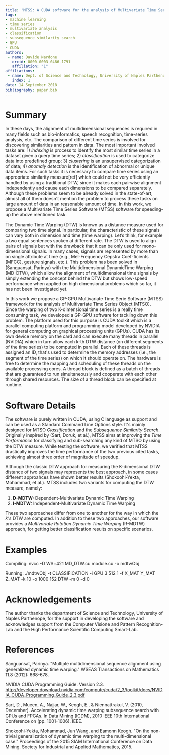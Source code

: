 ```yaml
---
title: 'MTSS: A CUDA software for the analysis of Multivariate Time Series'
tags:
- machine learning
- time series
- multivariate analysis
- classification
- subsequence similarity search
- GPU
- CUDA
authors:
 - name: Davide Nardone
   orcid: 0000-0003-0486-1791
   affiliation: "1"
affiliations:
 - name: Dept. of Science and Technology, University of Naples Parthenope
   index: 1
date: 14 September 2018
bibliography: paper.bib
---
```


# Summary
In these days, the alignment of multidimensional sequences is required in many fields such as bio-informatics, speech recognition, time-series analysis, etc. The comparison of different time series is involved for discovering similarities and pattern in data. The most important involved tasks are: 1) *indexing* is process to identify the most similar time series in a dataset given a query time series; 2) *classification* is used to categorize data into predefined group; 3) *clustering* is an unsupervised categorization of data; 4) *anomaly detection* is the identification of abnormal or unique data items. For such tasks it is necessary to compare time series using an appropriate similarity measure[ref] which could not be very efficiently handled by using a traditional DTW, since it makes each pairwise alignment independently and cause each dimensions to be compared separately. Although these problems seem to be already solved in the state-of-art, almost all of them doesn't mention the problem to process these tasks on large amount of data in an reasonable amount of time. In this work, we propose a Multivariate Time Series Software (MTSS) software for speeding-up the above mentioned task.

The Dynamic Time Warping (DTW) is known as a distance measure used for comparing two time signal. In particular,  the  characteristic  of  these  signals  can  vary both in dimension and time (time warping). Let’s think, for example a two equal sentences spoken at  different rate. The DTW is used to align pairs of signals but with the drawback that it can be only used for mono-dimensional signals. In many cases, signals are represented by more than on single attribute at time (e.g., Mel-Frequency Cepstra Coef-ficients (MFCC), gesture signals, etc.). This problem has been solved in (Sanguansat, Parinya) with the Multidimensional DynamicTime Warping (MD-DTW), which allow the alignment of multidimensional time signals by simply extending the concept behind the DTW but shows low-speed performance when applied on high dimensional problems which so far, it has not been investigated yet.

In this work we propose a GP-GPU Multivariate Time Serie Software (MTSS) framework for the analysis of Multivariate Time Series Object (MTSO). Since the warping of two K-dimensional time series is a really time consuming task, we developed a GP-GPU software for tackling down this problem. The platform used for this purpose is CUDA toolkit which is a parallel computing platform and programming model developed by NVIDIA for general computing on graphical processing units (GPUs). CUDA has its own device memory on the card and can execute many threads in parallel (NVIDIA) which in turn allow each k-th DTW distance (on different segments of the time series) to be computed in parallel. Each of these threads is assigned an ID, that's used to determine the memory addresses (i.e., the segment of the time series) on which it should operate on. The hardware is free to determine the mapping and scheduling of these threads on the available processing cores. A thread block is defined as a batch of threads that are guaranteed to run simultaneously and cooperate with each other through shared resources. The size of a thread block can be specified at runtime.

# Software Details
The software is purely written in CUDA, using C language as support and can be used as a Standard Command Line Options style. It's mainly designed for MTSO *Classification* and the *Subsequence Similarity Search*. Originally inspired by (Sart, Doruk, et al.), MTSS aims at improving the *Time Performance* for classifying and sub-searching any kind of MTSO by using the DTW measure. 
While testing the software, we verified that MTSS drastically improves the time performance of the two previous cited tasks, achieving almost three order of magnitude of speedup.

Although  the classic DTW approach for measuring the K-dimensional DTW distance of two signals  may  represents  the  best approach, in some cases different approahces have shown better results (Shokoohi-Yekta, Mohammad, et al.).  MTSS includes two variants for computing the DTW measure, namely:

1. **D-MDTW:** Dependent-Multivariate Dynamic Time Warping
2. **I-MDTW:** Independent-Multivariate Dynamic Time Warping

These two approaches differ from one to another for the way in which the *k's* DTW are computed. In addition to these two approaches, our software provides a *Multivariate Rotation Dynamic Time Warping* (R-MDTW) approach, for getting better classification results on specific scenarios.

# Examples

Compiling:
nvcc -D WS=421 MD_DTW.cu module.cu -o mdtwObj

Running:
./mdtwObj -t CLASSIFICATION -i GPU 3 512 1 -f X_MAT Y_MAT Z_MAT -k 10 -o 1000 152 DTW -m 0 -d 0

# Acknowledgements
The author thanks the department of Science and Technology, University of Naples Parthenope, for the support in developing the software and acknowledges support from the Computer Visione and Pattern Recognition-Lab and the High Performance Scientific Computing Smart-Lab.

# References
Sanguansat, Parinya. "Multiple multidimensional sequence alignment using generalized dynamic time warping." WSEAS Transactions on Mathematics 11.8 (2012): 668-678.

NVIDIA CUDA Programming Guide. Version 2.3. http://developer.download.nvidia.com/compute/cuda/2_3/toolkit/docs/NVIDIA_CUDA_Programming_Guide_2.3.pdf

Sart, D., Mueen, A., Najjar, W., Keogh, E., & Niennattrakul, V. (2010, December). Accelerating dynamic time warping subsequence search with GPUs and FPGAs. In Data Mining (ICDM), 2010 IEEE 10th International Conference on (pp. 1001-1006). IEEE.

Shokoohi-Yekta, Mohammad, Jun Wang, and Eamonn Keogh. "On the non-trivial generalization of dynamic time warping to the multi-dimensional case." Proceedings of the 2015 SIAM International Conference on Data Mining. Society for Industrial and Applied Mathematics, 2015.

